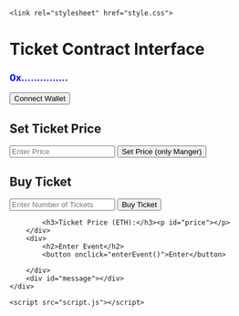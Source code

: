 <!DOCTYPE html>
<html lang="en">
<head>
    <meta charset="UTF-8">
    <meta name="viewport" content="width=device-width, initial-scale=1.0">
    <title>Ticket Contract Interface</title>
    <script
    src="https://cdn.ethers.io/lib/ethers-5.2.umd.min.js"
    type="application/javascript"
  ></script>

    <link rel="stylesheet" href="style.css">
</head>
<body>
    <div class="container">
        <h1>Ticket Contract Interface</h1>
        <h3 style="color: blue;" id="acc">0x...............</h3>
        <button onclick="connect()">Connect Wallet</button>
        <div>
            <h2>Set Ticket Price</h2>
            <input type="number" id="priceInput" placeholder="Enter Price">
            <button onclick="setTicketPrice()">Set Price (only Manger)</button>
        </div>
        <div>
            <h2>Buy Ticket</h2>
            <input type="number" id="buyTicketInput" placeholder="Enter Number of Tickets">
            <button onclick="buyTicket()">Buy Ticket</button>
            
            <h3>Ticket Price (ETH):</h3><p id="price"></p>
        </div>
        <div>
            <h2>Enter Event</h2>
            <button onclick="enterEvent()">Enter</button>
            
        </div>
        <div id="message"></div>
    </div>

    <script src="script.js"></script>
</body>
</html>
